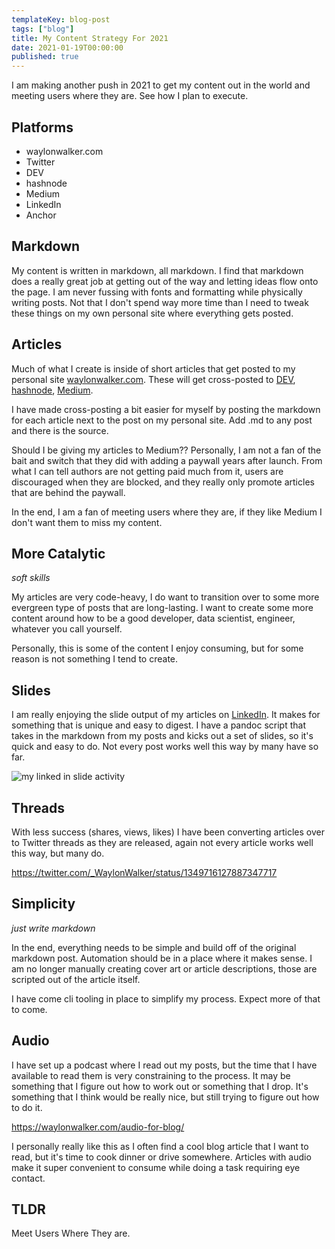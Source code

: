 ```yaml
---
templateKey: blog-post
tags: ["blog"]
title: My Content Strategy For 2021
date: 2021-01-19T00:00:00
published: true
---
```


I am making another push in 2021 to get my content out in the world and meeting users where they are. See how I plan to execute.

## Platforms

- waylonwalker.com
- Twitter
- DEV
- hashnode
- Medium
- LinkedIn
- Anchor

## Markdown

My content is written in markdown, all markdown. I find that markdown does a really great job at getting out of the way and letting ideas flow onto the page. I am never fussing with fonts and formatting while physically writing posts. Not that I don't spend way more time than I need to tweak these things on my own personal site where everything gets posted.

## Articles

Much of what I create is inside of short articles that get posted to my personal site [waylonwalker.com](https://waylonwalker.com). These will get cross-posted to [DEV](https://dev.to/waylonwalker),
[hashnode](https://h.waylonwalker.com/), [Medium](https://waylonwalker.medium.com/).

I have made cross-posting a bit easier for myself by posting the markdown for each article next to the post on my personal site. Add .md to any post and there is the source.

Should I be giving my articles to Medium?? Personally, I am not a fan of the bait and switch that they did with adding a paywall years after launch. From what I can tell authors are not getting paid much from it, users are discouraged when they are blocked, and they really only promote articles that are behind the paywall.

In the end, I am a fan of meeting users where they are, if they like Medium I don't want them to miss my content.

## More Catalytic

_soft skills_

My articles are very code-heavy, I do want to transition over to some more evergreen type of posts that are long-lasting. I want to create some more content around how to be a good developer, data scientist, engineer, whatever you call yourself.

Personally, this is some of the content I enjoy consuming, but for some reason is not something I tend to create.

## Slides

I am really enjoying the slide output of my articles on
[LinkedIn](https://www.linkedin.com/in/waylonwalker/detail/recent-activity/shares/). It makes for something that is unique and easy to digest. I have a pandoc script that takes in the markdown from my posts and kicks out a set of slides, so it's quick and easy to do. Not every post works well this way by many have so
far.

![my linked in slide
activity](https://images.waylonwalker.com/linkedin-activity-slides.gif)

## Threads

With less success (shares, views, likes) I have been converting articles over to Twitter threads as they are released, again not every article works well this way, but many do.

<https://twitter.com/_WaylonWalker/status/1349716127887347717>

## Simplicity

_just write markdown_

In the end, everything needs to be simple and build off of the original markdown post. Automation should be in a place where it makes sense. I am no longer manually creating cover art or article descriptions, those are scripted out of the article itself.

I have come cli tooling in place to simplify my process. Expect more of that to come.

## Audio

I have set up a podcast where I read out my posts, but the time that I have available to read them is very constraining to the process. It may be something that I figure out how to work out or something that I drop. It's something that I think would be really nice, but still trying to figure out how to do it.

<https://waylonwalker.com/audio-for-blog/>

I personally really like this as I often find a cool blog article that I want to read, but it's time to cook dinner or drive somewhere. Articles with audio make it super convenient to consume while doing a task requiring eye contact.

## TLDR

Meet Users Where They are.
